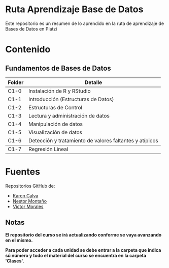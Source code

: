 # Ruta Aprendizaje Base de Datos

Este repositorio es un resumen de lo aprendido en la ruta de aprendizaje de Bases de Datos en Platzi


# Contenido
## Fundamentos de Bases de Datos
<table>
<thead>
<tr class="header">
<th>Folder</th>
<th>Detalle</th>
</tr>
</thead>
<tbody>
<tr class="odd">
<td>C1-0</td>
<td>Instalación de R y RStudio</td>
</tr>
<tr class="even">
<td>C1-1</td>
<td>Introducción (Estructuras de Datos)</td>
</tr>
<tr class="even">
<td>C1-2</td>
<td>Estructuras de Control</td>
</tr>
</tr>
<tr class="even">
<td>C1-3</td>
<td>Lectura y administración de datos</td>
</tr>
<tr class="even">
<td>C1-4</td>
<td>Manipulación de datos</td>
</tr>
<tr class="even">
<td>C1-5</td>
<td>Visualización de datos</td>
</tr>
<tr class="even">
<td>C1-6</td>
<td>Detección y tratamiento de valores faltantes y atípicos</td>
</tr>
</tbody>
<tr class="even">
<td>C1-7</td>
<td>Regresión Lineal</td>
</tr>
</tbody>
</table>

 # Fuentes
 Repositorios GitHub de:
* [Karen Calva](https://github.com/KarenCalva)
* [Nestor Montaño](https://github.com/nestormontano)
* [Victor Morales](https://github.com/vmoprojs)
 ## Notas
 **El repositorio del curso se irá actualizando conforme se vaya avanzando en el mismo.**
 
 **Para poder acceder a cada unidad se debe entrar a la carpeta que indica sú número y todo el material del curso se encuentra en la carpeta 'Clases'.**
